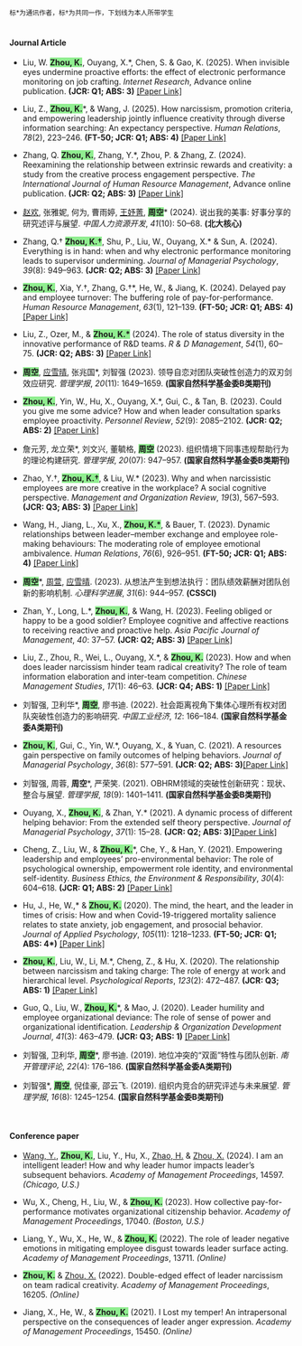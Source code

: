 <span style="font-size: smaller;">标*为通讯作者，标†为共同一作，下划线为本人所带学生</span><br>
<br>
#### Journal Article

- Liu, W. <strong style="background-color: lightgreen;">Zhou, K.</strong>, Ouyang, X.*, Chen, S. & Gao, K. (2025). When invisible eyes undermine proactive efforts: the effect of electronic performance monitoring on job crafting. *Internet Research*, Advance online publication. <strong>(JCR: Q1; ABS: 3)</strong> [[Paper Link]](https://doi.org/10.1108/INTR-03-2024-0422)

- Liu, Z., <strong style="background-color: lightgreen;">Zhou, K.</strong>*, & Wang, J. (2025). How narcissism, promotion criteria, and empowering leadership jointly influence creativity through diverse information searching: An expectancy perspective. *Human Relations*, *78*(2), 223–246. <strong>(FT-50; JCR: Q1; ABS: 4)</strong> [[Paper Link]](https://doi.org/10.1177/00187267241239855)

- Zhang, Q. <strong style="background-color: lightgreen;">Zhou, K.</strong>, Zhang, Y.*, Zhou, P. & Zhang, Z. (2024). Reexamining the relationship between extrinsic rewards and creativity: a study from the creative process engagement perspective. *The International Journal of Human Resource Management*, Advance online publication. <strong>(JCR: Q2; ABS: 3)</strong> [[Paper Link]](https://doi.org/10.1080/09585192.2024.2347645)
  
- <ins>赵欢</ins>, 张雅妮, 何为, 曹雨婷, <ins>王妤菁</ins>, <strong style="background-color: lightgreen;">周空</strong>* (2024). 说出我的美事: 好事分享的研究述评与展望. *中国人力资源开发*, *41*(10): 50–68. <strong>(北大核心)</strong>

- Zhang, Q.† <strong style="background-color: lightgreen;">Zhou, K.†</strong>, Shu, P., Liu, W., Ouyang, X.* & Sun, A. (2024). Everything is in hand: when and why electronic performance monitoring leads to supervisor undermining. *Journal of Managerial Psychology*, *39*(8): 949–963. <strong>(JCR: Q2; ABS: 3)</strong> [[Paper Link]](https://doi.org/10.1108/JMP-11-2023-0686)

- <strong style="background-color: lightgreen;">Zhou, K.</strong>, Xia, Y.†, Zhang, G.†*, He, W., & Jiang, K. (2024). Delayed pay and employee turnover: The buffering role of pay-for-performance. *Human Resource Management*, *63*(1), 121–139. <strong>(FT-50; JCR: Q1; ABS: 4)</strong>  [[Paper Link]](https://doi.org/10.1002/hrm.22191) 

- Liu, Z., Ozer, M., & <strong style="background-color: lightgreen;">Zhou, K.*</strong> (2024). The role of status diversity in the innovative performance of R&D teams. *R & D Management*, *54*(1), 60–75. <strong>(JCR: Q2; ABS: 3)</strong> [[Paper Link]](https://doi.org/10.1111/radm.12643) 

- <strong style="background-color: lightgreen;">周空</strong>, <ins>应雪晴</ins>, 张兆国*, 刘智强 (2023). 领导自恋对团队突破性创造力的双刃剑效应研究. *管理学报*, *20*(11): 1649–1659. <strong>(国家自然科学基金委B类期刊)</strong>

- <strong style="background-color: lightgreen;">Zhou, K.</strong>, Yin, W., Hu, X., Ouyang, X.*, Gui, C., & Tan, B. (2023). Could you give me some advice? How and when leader consultation sparks employee proactivity. *Personnel Review*, *52*(9): 2085–2102. <strong>(JCR: Q2; ABS: 2)</strong> [[Paper Link]](https://doi.org/10.1108/PR-01-2021-0040) 

- 詹元芳, 龙立荣*, 刘文兴, 董毓格, <strong style="background-color: lightgreen;">周空</strong> (2023). 组织情境下同事违规帮助行为的理论构建研究. *管理学报*, *20*(07): 947–957. <strong>(国家自然科学基金委B类期刊)</strong>

- Zhao, Y.†, <strong style="background-color: lightgreen;">Zhou, K.†</strong>, & Liu, W.* (2023). Why and when narcissistic employees are more creative in the workplace? A social cognitive perspective. *Management and Organization Review*, *19*(3), 567–593. <strong>(JCR: Q3; ABS: 3)</strong> [[Paper Link]](https://doi.org/10.1017/mor.2022.42) 

- Wang, H., Jiang, L., Xu, X., <strong style="background-color: lightgreen;">Zhou, K.*</strong>, & Bauer, T. (2023). Dynamic relationships between leader–member exchange and employee role-making behaviours: The moderating role of employee emotional ambivalence. *Human Relations*, *76*(6), 926–951. <strong>(FT-50; JCR: Q1; ABS: 4)</strong> [[Paper Link]](https://doi.org/10.1177/00187267221075253) 

- <strong style="background-color: lightgreen;">周空</strong>*, <ins>周萱</ins>, <ins>应雪晴</ins>. (2023). 从想法产生到想法执行：团队绩效薪酬对团队创新的影响机制. *心理科学进展*, *31*(6): 944–957. <strong>(CSSCI)</strong>

- Zhan, Y., Long, L.*, <strong style="background-color: lightgreen;">Zhou, K.</strong>, & Wang, H. (2023). Feeling obliged or happy to be a good soldier? Employee cognitive and affective reactions to receiving reactive and proactive help. *Asia Pacific Journal of Management*, *40*: 37–57. <strong>(JCR: Q2; ABS: 3)</strong> [[Paper Link]](https://doi.org/10.1007/s10490-021-09774-w) 

- Liu, Z., Zhou, R., Wei, L., Ouyang, X.*, & <strong style="background-color: lightgreen;">Zhou, K.</strong> (2023). How and when does leader narcissism hinder team radical creativity? The role of team information elaboration and inter-team competition. *Chinese Management Studies*, *17*(1): 46–63. <strong>(JCR: Q4; ABS: 1)</strong> [[Paper Link]](https://doi.org/10.1108/CMS-08-2021-0347) 

- 刘智强, 卫利华*, <strong style="background-color: lightgreen;">周空</strong>, 廖书迪. (2022). 社会距离视角下集体心理所有权对团队突破性创造力的影响研究. *中国工业经济*, *12*: 166–184. <strong>(国家自然科学基金委A类期刊)</strong>

- <strong style="background-color: lightgreen;">Zhou, K.</strong>, Gui, C., Yin, W.*, Ouyang, X., & Yuan, C. (2021). A resources gain perspective on family outcomes of helping behaviors. *Journal of Managerial Psychology*, *36*(8): 577–591. <strong>(JCR: Q2; ABS: 3)</strong>[[Paper Link]](https://doi.org/10.1108/JMP-09-2020-0473) 
                     
- 刘智强, 周蓉, <strong>周空</strong>*, 严荣笑. (2021). OBHRM领域的突破性创新研究：现状、整合与展望. *管理学报*, *18*(9): 1401–1411. <strong>(国家自然科学基金委B类期刊)</strong>

- Ouyang, X., <strong style="background-color: lightgreen;">Zhou, K.</strong>, & Zhan, Y.* (2021). A dynamic process of different helping behavior: From the extended self theory perspective. *Journal of Managerial Psychology*, *37*(1): 15–28. <strong>(JCR: Q2; ABS: 3)</strong>[[Paper Link]](https://doi.org/10.1108/JMP-10-2020-0573) 

- Cheng, Z., Liu, W., & <strong style="background-color: lightgreen;">Zhou, K.</strong>*, Che, Y., & Han, Y. (2021). Empowering leadership and employees’ pro-environmental behavior: The role of psychological ownership, empowerment role identity, and environmental self-identity. *Business Ethics, the Environment & Responsibility*, *30*(4): 604–618. <strong>(JCR: Q1; ABS: 2)</strong> [[Paper Link]](https://doi.org/10.1111/beer.12366) 

- Hu, J., He, W.,* & <strong style="background-color: lightgreen;">Zhou, K.</strong> (2020). The mind, the heart, and the leader in times of crisis: How and when Covid-19-triggered mortality salience relates to state anxiety, job engagement, and prosocial behavior. *Journal of Applied Psychology*, *105*(11): 1218–1233. <strong>(FT-50; JCR: Q1; ABS: 4*)</strong> [[Paper Link]](https://doi.org/10.1037/apl0000620) 

- <strong style="background-color: lightgreen;">Zhou, K.</strong>, Liu, W., Li, M.*, Cheng, Z., & Hu, X. (2020). The relationship between narcissism and taking charge: The role of energy at work and hierarchical level. *Psychological Reports*, *123*(2): 472–487. <strong>(JCR: Q3; ABS: 1)</strong> [[Paper Link]](https://doi.org/10.1177/0033294118811615) 

- Guo, Q., Liu, W., <strong style="background-color: lightgreen;">Zhou, K.</strong>*, & Mao, J. (2020). Leader humility and employee organizational deviance: The role of sense of power and organizational identification. *Leadership & Organization Development Journal*, *41*(3): 463–479. <strong>(JCR: Q3; ABS: 1)</strong> [[Paper Link]](https://doi.org/10.1108/LODJ-07-2019-0287) 
    
- 刘智强, 卫利华, <strong style="background-color: lightgreen;">周空</strong>*, 廖书迪. (2019). 地位冲突的“双面”特性与团队创新. *南开管理评论*, *22*(4): 176–186. <strong>(国家自然科学基金委A类期刊)</strong>

- 刘智强*, <strong style="background-color: lightgreen;">周空</strong>, 倪佳豪, 邵云飞. (2019). 组织内竞合的研究评述与未来展望. *管理学报*, *16*(8): 1245–1254. <strong>(国家自然科学基金委B类期刊)</strong>

<br>

#### Conference paper

- <ins>Wang, Y.</ins>, <strong style="background-color: lightgreen;">Zhou, K.</strong>, Liu, Y., Hu, X., <ins>Zhao, H.</ins> & <ins>Zhou, X.</ins> (2024). I am an intelligent leader! How and why leader humor impacts leader’s subsequent behaviors. *Academy of Management Proceedings*, 14597. *(Chicago, U.S.)*

- Wu, X., Cheng, H., Liu, W., & <strong style="background-color: lightgreen;">Zhou, K.</strong> (2023). How collective pay-for-performance motivates organizational citizenship behavior. *Academy of Management Proceedings*, 17040. *(Boston, U.S.)*

- Liang, Y., Wu, X., He, W., & <strong style="background-color: lightgreen;">Zhou, K.</strong> (2022). The role of leader negative emotions in mitigating employee disgust towards leader surface acting. *Academy of Management Proceedings*, 13711. *(Online)*

- <strong style="background-color: lightgreen;">Zhou, K.</strong> & <ins>Zhou, X.</ins> (2022). Double-edged effect of leader narcissism on team radical creativity. *Academy of Management Proceedings*, 16205. *(Online)*

- Jiang, X., He, W., & <strong style="background-color: lightgreen;">Zhou, K.</strong> (2021). I Lost my temper! An intrapersonal perspective on the consequences of leader anger expression. *Academy of Management Proceedings*, 15450. *(Online)*
